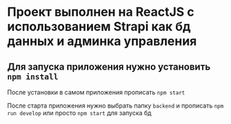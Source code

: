 # Проект выполнен на ReactJS с использованием Strapi как бд данных и админка управления

## Для запуска приложения нужно установить `npm install`

После установки в самом приложения прописать `npm start` 

После старта приложения нужно выбрать папку `backend` и прописать `npm run develop` или просто `npm start` для запуска бд 

